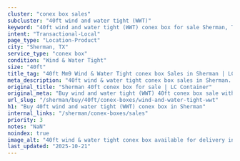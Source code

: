 ```yaml
---
cluster: "conex box sales"
subcluster: "40ft wind and water tight (WWT)"
keyword: "40ft wind and water tight (WWT) conex box for sale Sherman, TX"
intent: "Transactional-Local"
page_type: "Location-Product"
city: "Sherman, TX"
service_type: "conex box"
condition: "Wind & Water Tight"
size: "40ft"
title_tag: "40ft Mm9 Wind & Water Tight conex box Sales in Sherman | LC Container"
meta_description: "40ft wind & water tight conex box sales in Sherman. Fast delivery, competitive pricing. Serving conex boxes area. Quote ID: P3O. Call (214) 524-4168 for your free quote today."
original_title: "Sherman 40ft conex box for sale | LC Container"
original_meta: "Buy wind and water tight (WWT) 40ft conex box sale with local delivery in Sherman, TX. LC Container — local Since 2003. Request a fast quote today."
url_slug: "/sherman/buy/40ft/conex-boxes/wind-and-water-tight-wwt"
h1: "Buy 40ft wind and water tight (WWT) conex box in Sherman"
internal_links: "/sherman/conex-boxes/sales"
priority: 3
notes: "NaN"
noindex: true
image_alt: "40ft wind & water tight conex box available for delivery in Sherman"
last_updated: "2025-10-21"
---
```


<!-- TODO: Add unique city/inventory copy, images, and internal links here. -->
